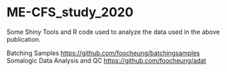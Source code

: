 # ME-CFS_study_2020


Some Shiny Tools and R code used to analyze the data used in the above publication.

Batching Samples https://github.com/foocheung/batchingsamples
Somalogic Data Analysis and QC https://github.com/foocheung/adat
